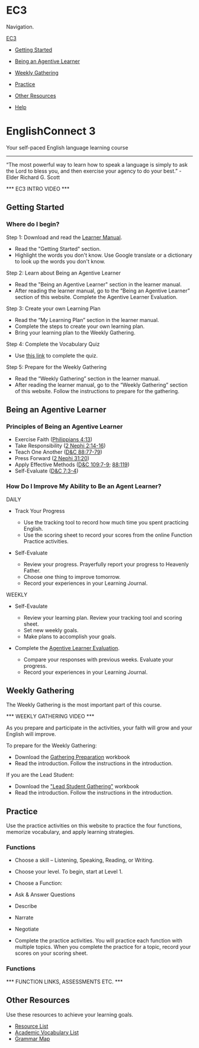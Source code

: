 # EC3       

Navigation.

[EC3](#top)

*   [Getting Started](#getting_started)

*   [Being an Agentive Learner](#agentive_learning)

*   [Weekly Gathering](#weekly_gathering)

*   [Practice](#practice)

*   [Other Resources](#other_resources)

*   [Help](https://byui.az1.qualtrics.com/jfe/form/SV_6QhmgO7v782ZADb)

# EnglishConnect 3


Your self-paced English language learning course

* * *

“The most powerful way to learn how to speak a language is simply to ask the Lord to bless you, and then exercise your agency to do your best.” -Elder Richard G. Scott

*** EC3 INTRO VIDEO ***

## Getting Started

### Where do I begin?

Step 1: Download and read the [Learner Manual](./ENGLISHCONNECT%203_LearnerManual_V2.pdf).

*   Read the "Getting Started" section.
*   Highlight the words you don't know. Use Google translate or a dictionary to look up the words you don't know.

Step 2: Learn about Being an Agentive Learner

*   Read the "Being an Agentive Learner" section in the learner manual.
*   After reading the learner manual, go to the “Being an Agentive Learner” section of this website. Complete the Agentive Learner Evaluation.

Step 3: Create your own Learning Plan

*   Read the “My Learning Plan” section in the learner manual.
*   Complete the steps to create your own learning plan.
*   Bring your learning plan to the Weekly Gathering.

Step 4: Complete the Vocabulary Quiz

*   Use [this link](https://byui.az1.qualtrics.com/jfe/form/SV_3rVnRM2CjA4zJel) to complete the quiz.

Step 5: Prepare for the Weekly Gathering

*   Read the “Weekly Gathering” section in the learner manual.
*   After reading the learner manual, go to the “Weekly Gathering” section of this website. Follow the instructions to prepare for the gathering.

## Being an Agentive Learner

### Principles of Being an Agentive Learner

*   Exercise Faith ([Philippians 4:13](https://www.lds.org/scriptures/nt/philip/4.13))
*   Take Responsibility ([2 Nephi 2:14-16](https://www.lds.org/scriptures/bofm/2-ne/2.2))
*   Teach One Another ([D&C 88:77-79](https://www.lds.org/scriptures/dc-testament/dc/88.77-79))
*   Press Forward ([2 Nephi 31:20](https://www.lds.org/scriptures/bofm/2-ne/31.20))
*   Apply Effective Methods ([D&C 109:7-9](https://www.lds.org/scriptures/dc-testament/dc/109); [88:119](https://www.lds.org/scriptures/dc-testament/dc/88))
*   Self-Evaluate ([D&C 7:3-4](https://www.lds.org/scriptures/dc-testament/dc/7.html))

### How Do I Improve My Ability to Be an Agent Learner?

DAILY
*   Track Your Progress
    *   Use the tracking tool to record how much time you spent practicing English.
    *   Use the scoring sheet to record your scores from the online Function Practice activities.

*   Self-Evaluate
    *   Review your progress. Prayerfully report your progress to Heavenly Father.
    *   Choose one thing to improve tomorrow.
    *   Record your experiences in your Learning Journal.

WEEKLY
*   Self-Evaulate
    *   Review your learning plan. Review your tracking tool and scoring sheet.
    *   Set new weekly goals.
    *   Make plans to accomplish your goals.

*   Complete the [Agentive Learner Evaluation](https://goo.gl/forms/BJpwc9NFSfZ4cSHL2).
    *   Compare your responses with previous weeks. Evaluate your progress.
    *   Record your experiences in your Learning Journal.

## Weekly Gathering

The Weekly Gathering is the most important part of this course.

*** WEEKLY GATHERING VIDEO ***

As you prepare and participate in the activities, your faith will grow and your English will improve.

To prepare for the Weekly Gathering:

*   Download the [Gathering Preparation](Gathering%20Preparation%20Workbook.pdf) workbook
*   Read the introduction. Follow the instructions in the introduction.

If you are the Lead Student:

*   Download the ["Lead Student Gathering"](Lead%20Student%20Gathering%20Workbook.pdf) workbook
*   Read the introduction. Follow the instructions in the introduction.

## Practice

Use the practice activities on this website to practice the four functions, memorize vocabulary, and apply learning strategies.

### Functions

*   Choose a skill – Listening, Speaking, Reading, or Writing.
*   Choose your level. To begin, start at Level 1.
*   Choose a Function:

*   Ask & Answer Questions
*   Describe
*   Narrate
*   Negotiate

*   Complete the practice activities. You will practice each function with multiple topics. When you complete the practice for a topic, record your scores on your scoring sheet.

### Functions
*** FUNCTION LINKS, ASSESSMENTS ETC. ***

## Other Resources

Use these resources to achieve your learning goals.

*   [Resource List](EC3_Resource_List.pdf)
*   [Academic Vocabulary List](http://www.oxfordlearnersdictionaries.com/us/wordlist/english/academic/)
*   [Grammar Map](grammar%20map.pdf)
